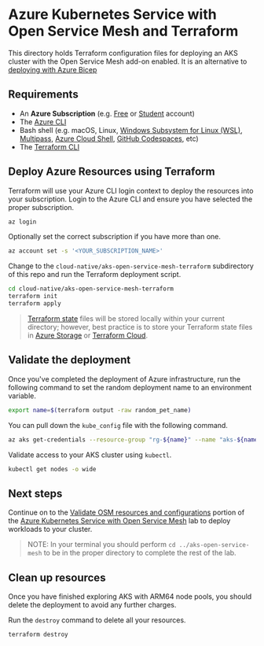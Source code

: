 # Azure Kubernetes Service with Open Service Mesh and Terraform

This directory holds Terraform configuration files for deploying an AKS cluster with the Open Service Mesh add-on enabled. It is an alternative to [deploying with Azure Bicep](../aks-open-service-mesh#deploy-azure-resources)

## Requirements

- An **Azure Subscription** (e.g. [Free](https://aka.ms/azure-free-account) or [Student](https://aka.ms/azure-student-account) account)
- The [Azure CLI](https://docs.microsoft.com/cli/azure/install-azure-cli)
- Bash shell (e.g. macOS, Linux, [Windows Subsystem for Linux (WSL)](https://docs.microsoft.com/windows/wsl/about), [Multipass](https://multipass.run/), [Azure Cloud Shell](https://docs.microsoft.com/azure/cloud-shell/quickstart), [GitHub Codespaces](https://github.com/features/codespaces), etc)
- The [Terraform CLI](https://www.terraform.io/downloads)

## Deploy Azure Resources using Terraform

Terraform will use your Azure CLI login context to deploy the resources into your subscription. Login to the Azure CLI and ensure you have selected the proper subscription.

```bash
az login
```

Optionally set the correct subscription if you have more than one.

```bash
az account set -s '<YOUR_SUBSCRIPTION_NAME>'
```

Change to the `cloud-native/aks-open-service-mesh-terraform` subdirectory of this repo and run the Terraform deployment script.

```bash
cd cloud-native/aks-open-service-mesh-terraform
terraform init
terraform apply
```

> [Terraform state](https://www.terraform.io/language/state) files will be stored locally within your current directory; however, best practice is to store your Terraform state files in [Azure Storage](https://learn.microsoft.com/azure/developer/terraform/store-state-in-azure-storage?tabs=azure-cli) or [Terraform Cloud](https://cloud.hashicorp.com/products/terraform).

## Validate the deployment

Once you've completed the deployment of Azure infrastructure, run the following command to set the random deployment name to an environment variable.

```bash
export name=$(terraform output -raw random_pet_name)
```

You can pull down the `kube_config` file with the following command.

```bash
az aks get-credentials --resource-group "rg-${name}" --name "aks-${name}"
```

Validate access to your AKS cluster using `kubectl`.

```bash
kubectl get nodes -o wide
```

## Next steps

Continue on to the [Validate OSM resources and configurations](../aks-open-service-mesh#validate-osm-resources-and-configurations) portion of the [Azure Kubernetes Service with Open Service Mesh](../aks-open-service-mesh/) lab to deploy workloads to your cluster.

> NOTE: In your terminal you should perform `cd ../aks-open-service-mesh` to be in the proper directory to complete the rest of the lab.

## Clean up resources

Once you have finished exploring AKS with ARM64 node pools, you should delete the deployment to avoid any further charges.

Run the `destroy` command to delete all your resources.

```bash
terraform destroy
```
